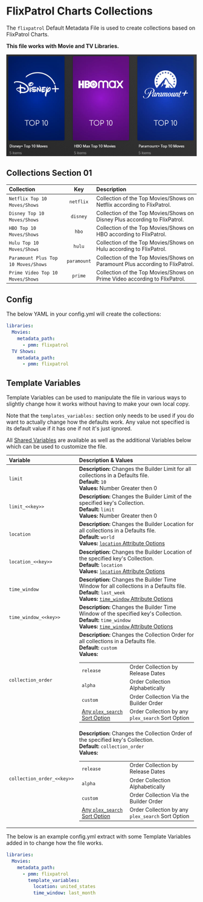 # FlixPatrol Charts Collections

The `flixpatrol` Default Metadata File is used to create collections based on FlixPatrol Charts.

**This file works with Movie and TV Libraries.**

![](../images/flixpatrol.png)

## Collections Section 01

| Collection                          |     Key     | Description                                                                   |
|:------------------------------------|:-----------:|:------------------------------------------------------------------------------|
| `Netflix Top 10 Moves/Shows`        |  `netflix`  | Collection of the Top Movies/Shows on Netflix according to FlixPatrol.        |
| `Disney Top 10 Moves/Shows`         |  `disney`   | Collection of the Top Movies/Shows on Disney Plus according to FlixPatrol.    |
| `HBO Top 10 Moves/Shows`            |    `hbo`    | Collection of the Top Movies/Shows on HBO according to FlixPatrol.            |
| `Hulu Top 10 Moves/Shows`           |   `hulu`    | Collection of the Top Movies/Shows on Hulu according to FlixPatrol.           |
| `Paramount Plus Top 10 Moves/Shows` | `paramount` | Collection of the Top Movies/Shows on Paramount Plus according to FlixPatrol. |
| `Prime Video Top 10 Moves/Shows`    |   `prime`   | Collection of the Top Movies/Shows on Prime Video according to FlixPatrol.    |

## Config

The below YAML in your config.yml will create the collections:

```yaml
libraries:
  Movies:
    metadata_path:
      - pmm: flixpatrol
  TV Shows:
    metadata_path:
      - pmm: flixpatrol
```

## Template Variables

Template Variables can be used to manipulate the file in various ways to slightly change how it works without having to make your own local copy.

Note that the `templates_variables:` section only needs to be used if you do want to actually change how the defaults work. Any value not specified is its default value if it has one if not it's just ignored.

All [Shared Variables](../variables) are available as well as the additional Variables below which can be used to customize the file.

| Variable                   | Description & Values                                                                                                                                                                                                                                                                                                                                                                                                                                                                                                                          |
|:---------------------------|:----------------------------------------------------------------------------------------------------------------------------------------------------------------------------------------------------------------------------------------------------------------------------------------------------------------------------------------------------------------------------------------------------------------------------------------------------------------------------------------------------------------------------------------------|
| `limit`                    | **Description:** Changes the Builder Limit for all collections in a Defaults file.<br>**Default:** `10`<br>**Values:** Number Greater then 0                                                                                                                                                                                                                                                                                                                                                                                                  |
| `limit_<<key>>`            | **Description:** Changes the Builder Limit of the specified key's Collection.<br>**Default:** `limit`<br>**Values:** Number Greater then 0                                                                                                                                                                                                                                                                                                                                                                                                    |
| `location`                 | **Description:** Changes the Builder Location for all collections in a Defaults file.<br>**Default:** `world`<br>**Values:** [`location` Attribute Options](../../metadata/builders/flixpatrol.md#top-platform-attributes)                                                                                                                                                                                                                                                                                                                    |
| `location_<<key>>`         | **Description:** Changes the Builder Location of the specified key's Collection.<br>**Default:** `location`<br>**Values:** [`location` Attribute Options](../../metadata/builders/flixpatrol.md#top-platform-attributes)                                                                                                                                                                                                                                                                                                                      |
| `time_window`              | **Description:** Changes the Builder Time Window for all collections in a Defaults file.<br>**Default:** `last_week`<br>**Values:** [`time_window` Attribute Options](../../metadata/builders/flixpatrol.md#top-platform-attributes)                                                                                                                                                                                                                                                                                                          |
| `time_window_<<key>>`      | **Description:** Changes the Builder Time Window of the specified key's Collection.<br>**Default:** `time_window`<br>**Values:** [`time_window` Attribute Options](../../metadata/builders/flixpatrol.md#top-platform-attributes)                                                                                                                                                                                                                                                                                                             |
| `collection_order`         | **Description:** Changes the Collection Order for all collections in a Defaults file.<br>**Default:** `custom`<br>**Values:**<table class="clearTable"><tr><td>`release`</td><td>Order Collection by Release Dates</td></tr><tr><td>`alpha`</td><td>Order Collection Alphabetically</td></tr><tr><td>`custom`</td><td>Order Collection Via the Builder Order</td></tr><tr><td>[Any `plex_search` Sort Option](../../metadata/builders/plex.md#sort-options)</td><td>Order Collection by any `plex_search` Sort Option</td></tr></table>       |
| `collection_order_<<key>>` | **Description:** Changes the Collection Order of the specified key's Collection.<br>**Default:** `collection_order`<br>**Values:**<table class="clearTable"><tr><td>`release`</td><td>Order Collection by Release Dates</td></tr><tr><td>`alpha`</td><td>Order Collection Alphabetically</td></tr><tr><td>`custom`</td><td>Order Collection Via the Builder Order</td></tr><tr><td>[Any `plex_search` Sort Option](../../metadata/builders/plex.md#sort-options)</td><td>Order Collection by any `plex_search` Sort Option</td></tr></table>  |

The below is an example config.yml extract with some Template Variables added in to change how the file works.

```yaml
libraries:
  Movies:
    metadata_path:
      - pmm: flixpatrol
        template_variables:
          location: united_states
          time_window: last_month
```
